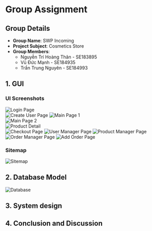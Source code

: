 # Group Assignment

## Group Details
- **Group Name**: SWP Incoming
- **Project Subject**: Cosmetics Store
- **Group Members**:
  - Nguyễn Trí Hoàng Thân - SE183895
  - Vũ Đức Mạnh - SE184935
  - Trần Trung Nguyên - SE184993

## 1. GUI

### UI Screenshots
![Login Page](/images/Login.png)  
![Create User Page](/images/CreateUser.png)
![Main Page 1](/images/Main_Page_1.png)  
![Main Page 2](/images/Main_Page_2.png)  
![Product Detail](/images/Product_Detail.png)  
![Checkout Page](/images/Checkout.png)
![User Manager Page](/images/UserManager.png)
![Product Manager Page](/images/ProductManager.png)
![Order Manager Page](/images/OrderManager.png)
![Add Order Page](/images/AddOrder.png)

### Sitemap
![Sitemap](/images/Sitemap.png)

## 2. Database Model
![Database](/images/DB_Model.png)
## 3. System design

## 4. Conclusion and Discussion

